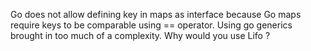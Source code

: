 Go does not allow defining key in maps as interface because Go maps require keys to be comparable using == operator.
Using go generics brought in too much of a complexity.
Why would you use Lifo ?
